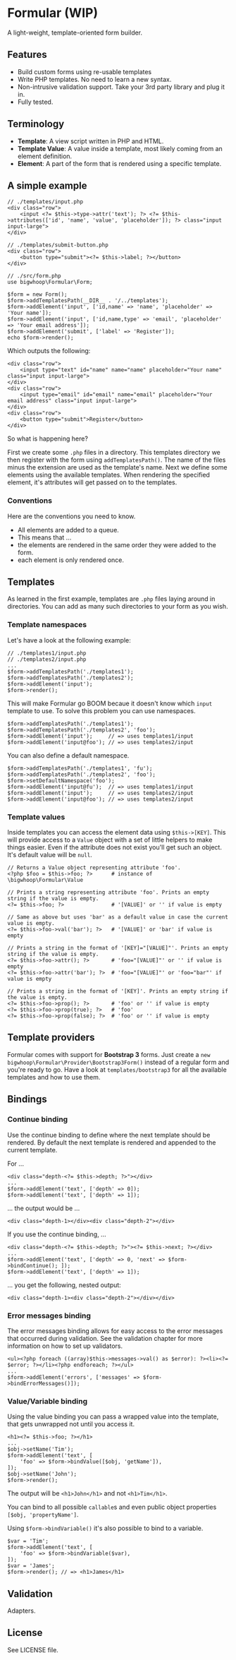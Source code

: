 # Formular (WIP)

A light-weight, template-oriented form builder.


## Features

* Build custom forms using re-usable templates
* Write PHP templates. No need to learn a new syntax.
* Non-intrusive validation support. Take your 3rd party library and plug it in.
* Fully tested. 


## Terminology

* **Template**: A view script written in PHP and HTML.
* **Template Value**: A value inside a template, most likely coming from an element definition.
* **Element**: A part of the form that is rendered using a specific template.


## A simple example

    // ./templates/input.php
    <div class="row">
        <input <?= $this->type->attr('text'); ?> <?= $this->attributes(['id', 'name', 'value', 'placeholder']); ?> class="input input-large">
    </div>
    
    // ./templates/submit-button.php
    <div class="row">
        <button type="submit"><?= $this->label; ?></button>
    </div>
    
    // ./src/form.php
    use bigwhoop\Formular\Form;
    
    $form = new Form();
    $form->addTemplatesPath(__DIR__ . '/../templates');
    $form->addElement('input', ['id,name' => 'name', 'placeholder' => 'Your name']);
    $form->addElement('input', ['id,name,type' => 'email', 'placeholder' => 'Your email address']);
    $form->addElement('submit', ['label' => 'Register']);
    echo $form->render();
    
Which outputs the following:
    
    <div class="row">
        <input type="text" id="name" name="name" placeholder="Your name" class="input input-large">
    </div>
    <div class="row">
        <input type="email" id="email" name="email" placeholder="Your email address" class="input input-large">
    </div>
    <div class="row">
        <button type="submit">Register</button>
    </div>

So what is happening here?

First we create some `.php` files in a directory. This templates directory we then register with the form using
`addTemplatesPath()`. The name of the files minus the extension are used as the template's name. Next we define some
elements using the available templates. When rendering the specified element, it's attributes will get passed on to the
templates.

### Conventions 

Here are the conventions you need to know.

* All elements are added to a queue.
* This means that ...
 * the elements are rendered in the same order they were added to the form.
 * each element is only rendered once.


## Templates

As learned in the first example, templates are `.php` files laying around in directories. You can add as many such
directories to your form as you wish.

### Template namespaces

Let's have a look at the following example:

    // ./templates1/input.php
    // ./templates2/input.php
    ...
    $form->addTemplatesPath('./templates1');
    $form->addTemplatesPath('./templates2');
    $form->addElement('input');
    $form->render();

This will make Formular go BOOM becaue it doesn't know which `input` template to use. To solve this problem you can use
namespaces.

    $form->addTemplatesPath('./templates1');
    $form->addTemplatesPath('./templates2', 'foo');
    $form->addElement('input');     // => uses templates1/input
    $form->addElement('input@foo'); // => uses templates2/input

You can also define a default namespace.

    $form->addTemplatesPath('./templates1', 'fu');
    $form->addTemplatesPath('./templates2', 'foo');
    $form->setDefaultNamespace('foo');
    $form->addElement('input@fu');  // => uses templates1/input
    $form->addElement('input');     // => uses templates2/input
    $form->addElement('input@foo'); // => uses templates2/input

### Template values

Inside templates you can access the element data using `$this->[KEY]`. This will provide access to a
`Value` object with a set of little helpers to make things easier. Even if the attribute does not exist you'll get
such an object. It's default value will be `null`.

    // Returns a Value object representing attribute 'foo'.
    <?php $foo = $this->foo; ?>      # instance of \bigwhoop\Formular\Value
    
    // Prints a string representing attribute 'foo'. Prints an empty string if the value is empty.
    <?= $this->foo; ?>               # '[VALUE]' or '' if value is empty
    
    // Same as above but uses 'bar' as a default value in case the current value is empty.
    <?= $this->foo->val('bar'); ?>   # '[VALUE]' or 'bar' if value is empty
    
    // Prints a string in the format of '[KEY]="[VALUE]"'. Prints an empty string if the value is empty.
    <?= $this->foo->attr(); ?>       # 'foo="[VALUE]"' or '' if value is empty
    <?= $this->foo->attr('bar'); ?>  # 'foo="[VALUE]"' or 'foo="bar"' if value is empty
    
    // Prints a string in the format of '[KEY]'. Prints an empty string if the value is empty.
    <?= $this->foo->prop(); ?>       # 'foo' or '' if value is empty
    <?= $this->foo->prop(true); ?>   # 'foo'
    <?= $this->foo->prop(false); ?>  # 'foo' or '' if value is empty


## Template providers

Formular comes with support for **Bootstrap 3** forms. Just create a `new bigwhoop\Formular\Provider\Bootstrap3Form()`
instead of a regular form and you're ready to go. Have a look at `templates/bootstrap3` for all the available templates
and how to use them.


## Bindings

### Continue binding

Use the continue binding to define where the next template should be rendered. By default the next template is rendered
and appended to the current template.

For ...

    <div class="depth-<?= $this->depth; ?>"></div>
    ...
    $form->addElement('text', ['depth' => 0]);
    $form->addElement('text', ['depth' => 1]);

... the output would be ...

    <div class="depth-1></div><div class="depth-2"></div>
    
If you use the continue binding, ... 

    <div class="depth-<?= $this->depth; ?>"><?= $this->next; ?></div>
    ...
    $form->addElement('text', ['depth' => 0, 'next' => $form->bindContinue(); ]);
    $form->addElement('text', ['depth' => 1]);
    
... you get the following, nested output:

    <div class="depth-1><div class="depth-2"></div></div>

### Error messages binding

The error messages binding allows for easy access to the error messages that occurred during validation. See the
validation chapter for more information on how to set up validators.

    <ul><?php foreach ((array)$this->messages->val() as $error): ?><li><?= $error; ?></li><?php endforeach; ?></ul>
    ...
    $form->addElement('errors', ['messages' => $form->bindErrorMessages()]);

### Value/Variable binding

Using the value binding you can pass a wrapped value into the template, that gets unwrapped not until you access it.

    <h1><?= $this->foo; ?></h1>
    ...
    $obj->setName('Tim');
    $form->addElement('text', [
        'foo' => $form->bindValue([$obj, 'getName']),
    ]);
    $obj->setName('John');
    $form->render();

The output will be `<h1>John</h1>` and not `<h1>Tim</h1>`.

You can bind to all possible `callable`s and even public object properties `[$obj, 'propertyName']`.

Using `$form->bindVariable()` it's also possible to bind to a variable.

    $var = 'Tim';
    $form->addElement('text', [
        'foo' => $form->bindVariable($var),
    ]);
    $var = 'James';
    $form->render(); // => <h1>James</h1>


## Validation

Adapters.


## License

See LICENSE file.